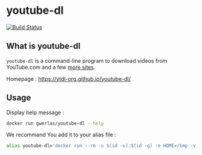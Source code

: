 youtube-dl
==========

[![Build Status](https://travis-ci.org/gwerlas/docker-youtube-dl.svg?branch=master)](https://travis-ci.org/gwerlas/docker-youtube-dl)

What is youtube-dl
------------------

`youtube-dl` is a command-line program to download videos from YouTube.com and a few [more sites](http://ytdl-org.github.io/youtube-dl/supportedsites.html).

Homepage : https://ytdl-org.github.io/youtube-dl/

Usage
-----

Display help message :

```sh
docker run gwerlas/youtube-dl --help
```

We recommand You add it to your alias file :

```sh
alias youtube-dl='docker run --rm -u $(id -u):$(id -g) -e HOME=/tmp -v $PWD:/data -w /data gwerlas/youtube-dl'
```
